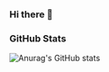 ### Hi there 👋

<!--
**VieVaWaldi/VieVaWaldi** is a ✨ _special_ ✨ repository because its `README.md` (this file) appears on your GitHub profile.

Here are some ideas to get you started:

- 🔭 I’m currently working on ...
- 🌱 I’m currently learning ...
- 👯 I’m looking to collaborate on ...
- 🤔 I’m looking for help with ...
- 💬 Ask me about ...
- 📫 How to reach me: ...
- 😄 Pronouns: ...
- ⚡ Fun fact: ...
-->

### GitHub Stats

![Anurag's GitHub stats](https://github-readme-stats.vercel.app/api?username=VieVaWaldi&theme=highcontrast&show_icons=true)
